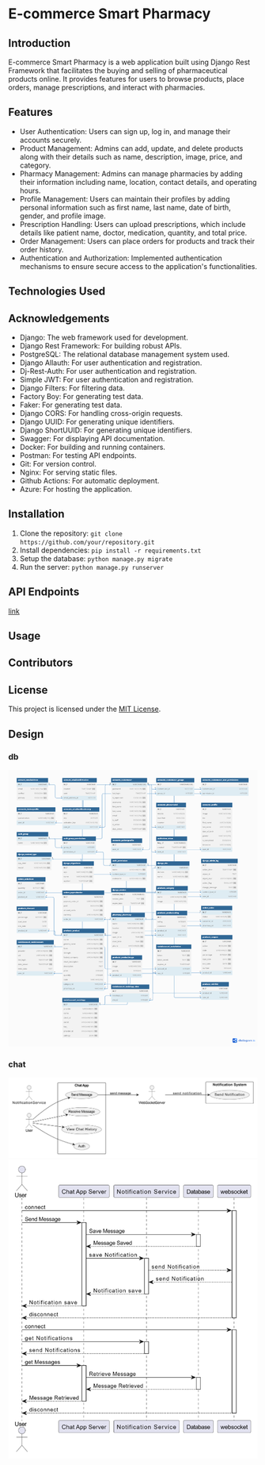 # E-commerce Smart Pharmacy

## Introduction

E-commerce Smart Pharmacy is a web application built using Django Rest Framework that facilitates the buying and selling of pharmaceutical products online. It provides features for users to browse products, place orders, manage prescriptions, and interact with pharmacies.

## Features

- User Authentication: Users can sign up, log in, and manage their accounts securely.
- Product Management: Admins can add, update, and delete products along with their details such as name, description, image, price, and category.
- Pharmacy Management: Admins can manage pharmacies by adding their information including name, location, contact details, and operating hours.
- Profile Management: Users can maintain their profiles by adding personal information such as first name, last name, date of birth, gender, and profile image.
- Prescription Handling: Users can upload prescriptions, which include details like patient name, doctor, medication, quantity, and total price.
- Order Management: Users can place orders for products and track their order history.
- Authentication and Authorization: Implemented authentication mechanisms to ensure secure access to the application's functionalities.

## Technologies Used

## Acknowledgements

- Django: The web framework used for development.
- Django Rest Framework: For building robust APIs.
- PostgreSQL: The relational database management system used.
- Django Allauth: For user authentication and registration.
- Dj-Rest-Auth: For user authentication and registration.
- Simple JWT: For user authentication and registration.
- Django Filters: For filtering data.
- Factory Boy: For generating test data.
- Faker: For generating test data.
- Django CORS: For handling cross-origin requests.
- Django UUID: For generating unique identifiers.
- Django ShortUUID: For generating unique identifiers.
- Swagger: For displaying API documentation.
- Docker: For building and running containers.
- Postman: For testing API endpoints.
- Git: For version control.
- Nginx: For serving static files.
- Github Actions: For automatic deployment.
- Azure: For hosting the application.

## Installation

1. Clone the repository: `git clone https://github.com/your/repository.git`
2. Install dependencies: `pip install -r requirements.txt`
3. Setup the database: `python manage.py migrate`
4. Run the server: `python manage.py runserver`

## API Endpoints

[link](https://ikseer.azurewebsites.net/swagger/)

## Usage

## Contributors

## License

This project is licensed under the [MIT License](https://opensource.org/licenses/MIT).

## Design

### db

![alt text](design/database/db.png)

### chat

![alt text](design/chat/usecase.png)
![alt text](design/chat/sequence.png)
